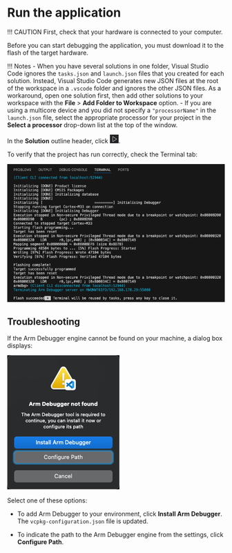 # Run the application

!!! CAUTION
    First, check that your hardware is connected to your computer.

Before you can start debugging the application, you must download it to the flash of the target hardware.

!!! Notes
    - When you have several solutions in one folder, Visual Studio Code ignores the `tasks.json` and `launch.json` files that
    you created for each solution. Instead, Visual Studio Code generates new JSON files at the root of the workspace in a
    `.vscode` folder and ignores the other JSON files. As a workaround, open one solution first, then add other solutions to your workspace with the **File** > **Add Folder to Workspace** option.
    - If you are using a multicore device and you did not specify a `"processorName"` in the `launch.json` file, select the
      appropriate processor for your project in the **Select a processor** drop-down list at the top of the window.

In the **Solution** outline header, click ![Run icon](./images/run-icon.png).

To verify that the project has run correctly, check the Terminal tab:

![Flash download output](./images/flash-dwnl-output.png)

## Troubleshooting

<!--Is this needed for the Run action?-->

If the Arm Debugger engine cannot be found on your machine, a dialog box displays:

![Arm Debugger not found](./images/arm-dbg-not-found.png)

Select one of these options:  

- To add Arm Debugger to your environment, click **Install Arm Debugger**. The `vcpkg-configuration.json` file is updated.

- To indicate the path to the Arm Debugger engine from the settings, click **Configure Path**.
